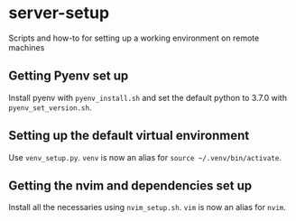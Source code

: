 # server-setup
Scripts and how-to for setting up a working environment on remote machines

## Getting Pyenv set up
Install pyenv with `pyenv_install.sh` and set the default python to 3.7.0 with `pyenv_set_version.sh`.

## Setting up the default virtual environment
Use `venv_setup.py`. `venv` is now an alias for `source ~/.venv/bin/activate`.

## Getting the nvim and dependencies set up
Install all the necessaries using `nvim_setup.sh`. `vim` is now an alias for
`nvim`.
